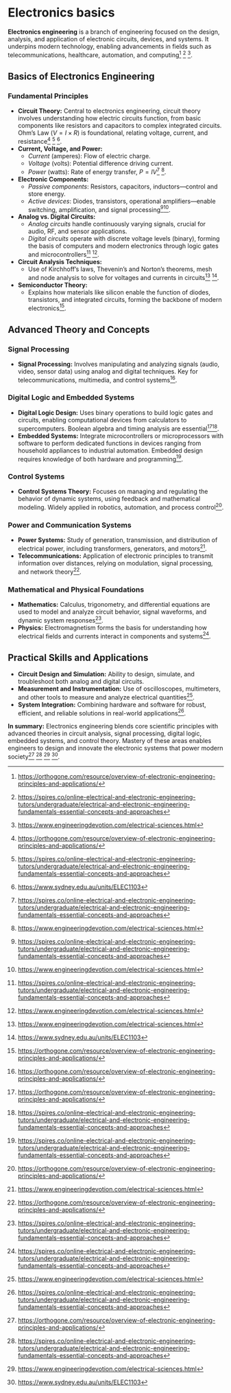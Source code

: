 # Electronics basics

**Electronics engineering** is a branch of engineering focused on the design, analysis, and application of electronic circuits, devices, and systems. It underpins modern technology, enabling advancements in fields such as telecommunications, healthcare, automation, and computing[^1] [^2] [^3].

## Basics of Electronics Engineering

### Fundamental Principles

- **Circuit Theory:** Central to electronics engineering, circuit theory involves understanding how electric circuits function, from basic components like resistors and capacitors to complex integrated circuits. Ohm’s Law ($V = I \times R$) is foundational, relating voltage, current, and resistance[^1] [^2] [^4].
- **Current, Voltage, and Power:**
  - _Current_ (amperes): Flow of electric charge.
  - _Voltage_ (volts): Potential difference driving current.
  - _Power_ (watts): Rate of energy transfer, $P = IV$[^2] [^3].
- **Electronic Components:**
  - _Passive components_: Resistors, capacitors, inductors—control and store energy.
  - _Active devices_: Diodes, transistors, operational amplifiers—enable switching, amplification, and signal processing[^2][^3].
- **Analog vs. Digital Circuits:**
  - _Analog circuits_ handle continuously varying signals, crucial for audio, RF, and sensor applications.
  - _Digital circuits_ operate with discrete voltage levels (binary), forming the basis of computers and modern electronics through logic gates and microcontrollers[^2] [^3].
- **Circuit Analysis Techniques:**
  - Use of Kirchhoff’s laws, Thevenin’s and Norton’s theorems, mesh and node analysis to solve for voltages and currents in circuits[^3] [^4].
- **Semiconductor Theory:**
  - Explains how materials like silicon enable the function of diodes, transistors, and integrated circuits, forming the backbone of modern electronics[^1].

## Advanced Theory and Concepts

### Signal Processing

- **Signal Processing:** Involves manipulating and analyzing signals (audio, video, sensor data) using analog and digital techniques. Key for telecommunications, multimedia, and control systems[^1].

### Digital Logic and Embedded Systems

- **Digital Logic Design:** Uses binary operations to build logic gates and circuits, enabling computational devices from calculators to supercomputers. Boolean algebra and timing analysis are essential[^1][^2].
- **Embedded Systems:** Integrate microcontrollers or microprocessors with software to perform dedicated functions in devices ranging from household appliances to industrial automation. Embedded design requires knowledge of both hardware and programming[^2].

### Control Systems

- **Control Systems Theory:** Focuses on managing and regulating the behavior of dynamic systems, using feedback and mathematical modeling. Widely applied in robotics, automation, and process control[^1].

### Power and Communication Systems

- **Power Systems:** Study of generation, transmission, and distribution of electrical power, including transformers, generators, and motors[^3].
- **Telecommunications:** Application of electronic principles to transmit information over distances, relying on modulation, signal processing, and network theory[^1].

### Mathematical and Physical Foundations

- **Mathematics:** Calculus, trigonometry, and differential equations are used to model and analyze circuit behavior, signal waveforms, and dynamic system responses[^2].
- **Physics:** Electromagnetism forms the basis for understanding how electrical fields and currents interact in components and systems[^2].

## Practical Skills and Applications

- **Circuit Design and Simulation:** Ability to design, simulate, and troubleshoot both analog and digital circuits.
- **Measurement and Instrumentation:** Use of oscilloscopes, multimeters, and other tools to measure and analyze electrical quantities[^3].
- **System Integration:** Combining hardware and software for robust, efficient, and reliable solutions in real-world applications[^2].

**In summary:** Electronics engineering blends core scientific principles with advanced theories in circuit analysis, signal processing, digital logic, embedded systems, and control theory. Mastery of these areas enables engineers to design and innovate the electronic systems that power modern society[^1] [^2] [^3] [^4].

[^1]: https://orthogone.com/resource/overview-of-electronic-engineering-principles-and-applications/
[^2]: https://spires.co/online-electrical-and-electronic-engineering-tutors/undergraduate/electrical-and-electronic-engineering-fundamentals-essential-concepts-and-approaches
[^3]: https://www.engineeringdevotion.com/electrical-sciences.html
[^4]: https://www.sydney.edu.au/units/ELEC1103
[^5]: https://cusp.sydney.edu.au/students/view-unit-page/alpha/ELEC2100
[^6]: https://www.opentextbooks.org.hk/system/files/export/9/9648/pdf/Fundamentals_of_Electrical_Engineering_I_9648.pdf
[^7]: https://www.youtube.com/watch?v=SGvOmwZvhVk
[^8]: https://www.reddit.com/r/AskElectronics/comments/42enby/i_want_to_understand_electronics_at_the/
[^9]: https://eesasha.com/ef/electronics-fundamentals-course/
